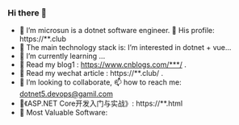 ### Hi there 👯

- 👋 I’m microsun is a dotnet software engineer. 💬 His profile: https://**.club
- 👀 The main technology stack is: I’m interested in dotnet + vue...
- 🌱 I’m currently learning ...
- 👒 Read my blog1 : https://www.cnblogs.com/***/ .
- 📃 Read my wechat article : https://**.club/ .
- 💞️ I’m looking to collaborate, 📫 how to reach me: dotnet5.devops@gamil.com
- 📕《ASP.NET Core开发入门与实战》: https://**.html
- 🎉 Most Valuable Software: 

<!---
🔭
dotnet5-devops/dotnet5-devops is a ✨ special ✨ repository because its `README.md` (this file) appears on your GitHub profile.
You can click the Preview link to take a look at your changes.
--->
